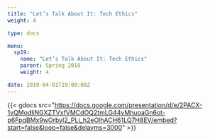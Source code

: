 ```yaml
---
title: "Let’s Talk About It: Tech Ethics"
weight: 4

type: docs

menu:
  sp19:
    name: "Let’s Talk About It: Tech Ethics"
    parent: Spring 2019
    weight: 4

date: 2019-04-01T19:00:00Z
---
```


{{< gdocs src="https://docs.google.com/presentation/d/e/2PACX-1vQModliNGXZTVxfVMCdOQ2tmLG44yMhuoaGn6ot-p6FpqBMx9wOrbyl2_PLi_h2eOlhACH61LQ7H8EV/embed?start=false&loop=false&delayms=3000" >}}

